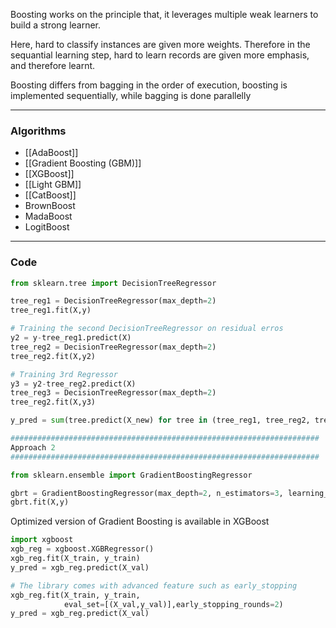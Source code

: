 Boosting works on the principle that, it leverages multiple weak learners to build a strong learner.

Here, hard to classify instances are given more weights. Therefore in the sequantial learning step, hard to learn records are given more emphasis, and therefore learnt.

Boosting differs from bagging in the order of execution, boosting is implemented sequentially, while bagging is done parallelly

---
### Algorithms

- [[AdaBoost]]
- [[Gradient Boosting (GBM)]]
- [[XGBoost]]
- [[Light GBM]]
- [[CatBoost]]
- BrownBoost
- MadaBoost
- LogitBoost

---
### Code

```py
from sklearn.tree import DecisionTreeRegressor

tree_reg1 = DecisionTreeRegressor(max_depth=2)
tree_reg1.fit(X,y)

# Training the second DecisionTreeRegressor on residual erros
y2 = y-tree_reg1.predict(X)
tree_reg2 = DecisionTreeRegressor(max_depth=2)
tree_reg2.fit(X,y2)

# Training 3rd Regressor
y3 = y2-tree_reg2.predict(X)
tree_reg3 = DecisionTreeRegressor(max_depth=2)
tree_reg2.fit(X,y3)

y_pred = sum(tree.predict(X_new) for tree in (tree_reg1, tree_reg2, tree_reg3))

#####################################################################
Approach 2
#####################################################################

from sklearn.ensemble import GradientBoostingRegressor

gbrt = GradientBoostingRegressor(max_depth=2, n_estimators=3, learning_rate=1.0)
gbrt.fit(X,y)
```

Optimized version of Gradient Boosting is available in XGBoost

```py
import xgboost
xgb_reg = xgboost.XGBRegressor()
xgb_reg.fit(X_train, y_train)
y_pred = xgb_reg.predict(X_val)

# The library comes with advanced feature such as early_stopping
xgb_reg.fit(X_train, y_train,
			eval_set=[(X_val,y_val)],early_stopping_rounds=2)
y_pred = xgb_reg.predict(X_val)
```
